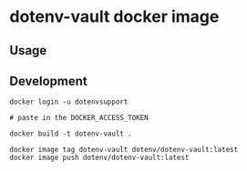 # dotenv-vault docker image

## Usage

## Development

```
docker login -u dotenvsupport

# paste in the DOCKER_ACCESS_TOKEN

docker build -t dotenv-vault .

docker image tag dotenv-vault dotenv/dotenv-vault:latest
docker image push dotenv/dotenv-vault:latest
```
